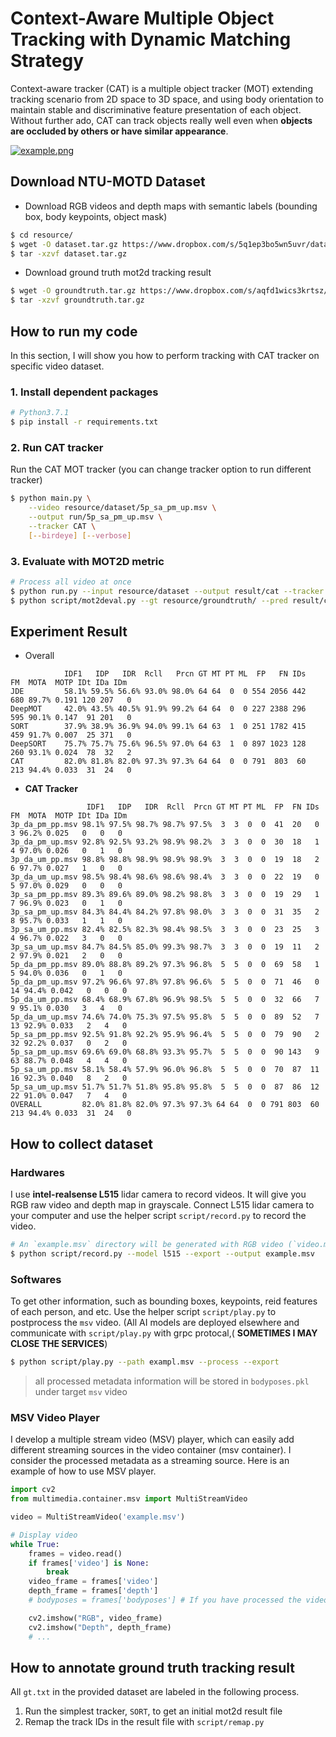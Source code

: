 # Context-Aware Multiple Object Tracking with Dynamic Matching Strategy

Context-aware tracker (CAT) is a multiple object tracker (MOT) extending tracking scenario from 2D space to 3D space, and using body orientation to maintain stable and discriminative feature presentation of each object. Without further ado, CAT can track objects really well even when **objects are occluded by others or have similar appearance**.  

[![example.png](https://i.imgur.com/SkPezTH.png)](https://www.youtube.com/watch?v=Vz7h-lxVEfc)

## Download NTU-MOTD Dataset
- Download RGB videos and depth maps with semantic labels (bounding box, body keypoints, object mask)
```bash
$ cd resource/
$ wget -O dataset.tar.gz https://www.dropbox.com/s/5q1ep3bo5wn5uvr/dataset.tar.gz?dl=1
$ tar -xzvf dataset.tar.gz
```
- Download ground truth mot2d tracking result
```bash
$ wget -O groundtruth.tar.gz https://www.dropbox.com/s/aqfd1wics3krtsz/groundtruth.tar.gz?dl=1
$ tar -xzvf groundtruth.tar.gz
```

## How to run my code
In this section, I will show you how to perform tracking with CAT tracker on specific video dataset.

### 1. Install dependent packages
```bash
# Python3.7.1
$ pip install -r requirements.txt
```
### 2. Run CAT tracker
Run the CAT MOT tracker (you can change tracker option to run different tracker)
```bash
$ python main.py \
    --video resource/dataset/5p_sa_pm_up.msv \
    --output run/5p_sa_pm_up.msv \
    --tracker CAT \
    [--birdeye] [--verbose]
```
### 3. Evaluate with MOT2D metric
```bash
# Process all video at once
$ python run.py --input resource/dataset --output result/cat --tracker CAT
$ python script/mot2deval.py --gt resource/groundtruth/ --pred result/cat
```

## Experiment Result
- Overall
```
            IDF1   IDP   IDR  Rcll   Prcn GT MT PT ML  FP   FN IDs   FM  MOTA  MOTP IDt IDa IDm
JDE         58.1% 59.5% 56.6% 93.0% 98.0% 64 64  0  0 554 2056 442  680 89.7% 0.191 120 207   0
DeepMOT     42.0% 43.5% 40.5% 91.9% 99.2% 64 64  0  0 227 2388 296  595 90.1% 0.147  91 201   0
SORT        37.9% 38.9% 36.9% 94.0% 99.1% 64 63  1  0 251 1782 415  459 91.7% 0.007  25 371   0
DeepSORT    75.7% 75.7% 75.6% 96.5% 97.0% 64 63  1  0 897 1023 128  260 93.1% 0.024  78  32   2
CAT         82.0% 81.8% 82.0% 97.3% 97.3% 64 64  0  0 791  803  60  213 94.4% 0.033  31  24   0
```
- **CAT Tracker**
```
                 IDF1   IDP   IDR  Rcll  Prcn GT MT PT ML  FP  FN IDs   FM  MOTA  MOTP IDt IDa IDm
3p_da_pm_pp.msv 98.1% 97.5% 98.7% 98.7% 97.5%  3  3  0  0  41  20   0    3 96.2% 0.025   0   0   0
3p_da_pm_up.msv 92.8% 92.5% 93.2% 98.9% 98.2%  3  3  0  0  30  18   1    4 97.0% 0.026   0   1   0
3p_da_um_pp.msv 98.8% 98.8% 98.9% 98.9% 98.9%  3  3  0  0  19  18   2    6 97.7% 0.027   1   0   0
3p_da_um_up.msv 98.5% 98.4% 98.6% 98.6% 98.4%  3  3  0  0  22  19   0    5 97.0% 0.029   0   0   0
3p_sa_pm_pp.msv 89.3% 89.6% 89.0% 98.2% 98.8%  3  3  0  0  19  29   1    7 96.9% 0.023   0   1   0
3p_sa_pm_up.msv 84.3% 84.4% 84.2% 97.8% 98.0%  3  3  0  0  31  35   2    8 95.7% 0.033   1   1   0
3p_sa_um_pp.msv 82.4% 82.5% 82.3% 98.4% 98.5%  3  3  0  0  23  25   3    4 96.7% 0.022   3   0   0
3p_sa_um_up.msv 84.7% 84.5% 85.0% 99.3% 98.7%  3  3  0  0  19  11   2    2 97.9% 0.021   2   0   0
5p_da_pm_pp.msv 89.0% 88.8% 89.2% 97.3% 96.8%  5  5  0  0  69  58   1    5 94.0% 0.036   0   1   0
5p_da_pm_up.msv 97.2% 96.6% 97.8% 97.8% 96.6%  5  5  0  0  71  46   0   14 94.4% 0.042   0   0   0
5p_da_um_pp.msv 68.4% 68.9% 67.8% 96.9% 98.5%  5  5  0  0  32  66   7    9 95.1% 0.030   3   4   0
5p_da_um_up.msv 74.6% 74.0% 75.3% 97.5% 95.8%  5  5  0  0  89  52   7   13 92.9% 0.033   2   4   0
5p_sa_pm_pp.msv 92.5% 91.8% 92.2% 95.9% 96.4%  5  5  0  0  79  90   2   32 92.2% 0.037   0   2   0
5p_sa_pm_up.msv 69.6% 69.0% 68.8% 93.3% 95.7%  5  5  0  0  90 143   9   63 88.7% 0.048   4   4   0
5p_sa_um_pp.msv 58.1% 58.4% 57.9% 96.0% 96.8%  5  5  0  0  70  87  11   16 92.3% 0.040   8   2   0
5p_sa_um_up.msv 51.7% 51.7% 51.8% 95.8% 95.8%  5  5  0  0  87  86  12   22 91.0% 0.047   7   4   0
OVERALL         82.0% 81.8% 82.0% 97.3% 97.3% 64 64  0  0 791 803  60  213 94.4% 0.033  31  24   0
```

## How to collect dataset
### Hardwares
I use **intel-realsense L515** lidar camera to record videos. It will give you RGB raw video and depth map in grayscale. Connect L515 lidar camera to your computer and use the helper script `script/record.py` to record the video.
```bash
# An `example.msv` directory will be generated with RGB video (`video.mp4`) and depth video (`depth.mp4`) in it
$ python script/record.py --model l515 --export --output example.msv
```
### Softwares
To get other information, such as bounding boxes, keypoints, reid features of each person, and etc. Use the helper script `script/play.py` to postprocess the `msv` video. (All AI models are deployed elsewhere and communicate with `script/play.py` with grpc protocal,( **SOMETIMES I MAY CLOSE THE SERVICES**)
```bash
$ python script/play.py --path exampl.msv --process --export
```
> all processed metadata information will be stored in `bodyposes.pkl` under target `msv` video
### MSV Video Player
I develop a multiple stream video (MSV) player, which can easily add different streaming sources in the video container (msv container). I consider the processed metadata as a streaming source. Here is an example of how to use MSV player.
```python
import cv2
from multimedia.container.msv import MultiStreamVideo

video = MultiStreamVideo('example.msv')

# Display video
while True:
    frames = video.read()
    if frames['video'] is None:
        break
    video_frame = frames['video']
    depth_frame = frames['depth']
    # bodyposes = frames['bodyposes'] # If you have processed the video

    cv2.imshow("RGB", video_frame)
    cv2.imshow("Depth", depth_frame)
    # ...
```

## How to annotate ground truth tracking result
All `gt.txt` in the provided dataset are labeled in the following process.
1. Run the simplest tracker, `SORT`, to get an initial mot2d result file
2. Remap the track IDs in the result file with `script/remap.py`
